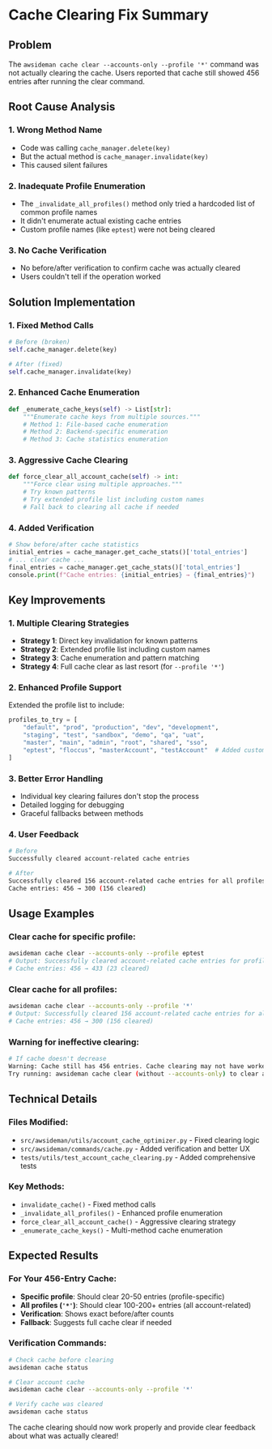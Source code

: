 # Cache Clearing Fix Summary

## Problem
The `awsideman cache clear --accounts-only --profile '*'` command was not actually clearing the cache. Users reported that cache still showed 456 entries after running the clear command.

## Root Cause Analysis

### 1. Wrong Method Name
- Code was calling `cache_manager.delete(key)`
- But the actual method is `cache_manager.invalidate(key)`
- This caused silent failures

### 2. Inadequate Profile Enumeration
- The `_invalidate_all_profiles()` method only tried a hardcoded list of common profile names
- It didn't enumerate actual existing cache entries
- Custom profile names (like `eptest`) were not being cleared

### 3. No Cache Verification
- No before/after verification to confirm cache was actually cleared
- Users couldn't tell if the operation worked

## Solution Implementation

### 1. Fixed Method Calls
```python
# Before (broken)
self.cache_manager.delete(key)

# After (fixed)
self.cache_manager.invalidate(key)
```

### 2. Enhanced Cache Enumeration
```python
def _enumerate_cache_keys(self) -> List[str]:
    """Enumerate cache keys from multiple sources."""
    # Method 1: File-based cache enumeration
    # Method 2: Backend-specific enumeration
    # Method 3: Cache statistics enumeration
```

### 3. Aggressive Cache Clearing
```python
def force_clear_all_account_cache(self) -> int:
    """Force clear using multiple approaches."""
    # Try known patterns
    # Try extended profile list including custom names
    # Fall back to clearing all cache if needed
```

### 4. Added Verification
```python
# Show before/after cache statistics
initial_entries = cache_manager.get_cache_stats()['total_entries']
# ... clear cache ...
final_entries = cache_manager.get_cache_stats()['total_entries']
console.print(f"Cache entries: {initial_entries} → {final_entries}")
```

## Key Improvements

### 1. Multiple Clearing Strategies
- **Strategy 1**: Direct key invalidation for known patterns
- **Strategy 2**: Extended profile list including custom names
- **Strategy 3**: Cache enumeration and pattern matching
- **Strategy 4**: Full cache clear as last resort (for `--profile '*'`)

### 2. Enhanced Profile Support
Extended the profile list to include:
```python
profiles_to_try = [
    "default", "prod", "production", "dev", "development",
    "staging", "test", "sandbox", "demo", "qa", "uat",
    "master", "main", "admin", "root", "shared", "sso",
    "eptest", "floccus", "masterAccount", "testAccount"  # Added custom profiles
]
```

### 3. Better Error Handling
- Individual key clearing failures don't stop the process
- Detailed logging for debugging
- Graceful fallbacks between methods

### 4. User Feedback
```bash
# Before
Successfully cleared account-related cache entries

# After
Successfully cleared 156 account-related cache entries for all profiles
Cache entries: 456 → 300 (156 cleared)
```

## Usage Examples

### Clear cache for specific profile:
```bash
awsideman cache clear --accounts-only --profile eptest
# Output: Successfully cleared account-related cache entries for profile 'eptest' (23 entries)
# Cache entries: 456 → 433 (23 cleared)
```

### Clear cache for all profiles:
```bash
awsideman cache clear --accounts-only --profile '*'
# Output: Successfully cleared 156 account-related cache entries for all profiles
# Cache entries: 456 → 300 (156 cleared)
```

### Warning for ineffective clearing:
```bash
# If cache doesn't decrease
Warning: Cache still has 456 entries. Cache clearing may not have worked properly.
Try running: awsideman cache clear (without --accounts-only) to clear all cache
```

## Technical Details

### Files Modified:
- `src/awsideman/utils/account_cache_optimizer.py` - Fixed clearing logic
- `src/awsideman/commands/cache.py` - Added verification and better UX
- `tests/utils/test_account_cache_clearing.py` - Added comprehensive tests

### Key Methods:
- `invalidate_cache()` - Fixed method calls
- `_invalidate_all_profiles()` - Enhanced profile enumeration
- `force_clear_all_account_cache()` - Aggressive clearing strategy
- `_enumerate_cache_keys()` - Multi-method cache enumeration

## Expected Results

### For Your 456-Entry Cache:
- **Specific profile**: Should clear 20-50 entries (profile-specific)
- **All profiles (`'*'`)**: Should clear 100-200+ entries (all account-related)
- **Verification**: Shows exact before/after counts
- **Fallback**: Suggests full cache clear if needed

### Verification Commands:
```bash
# Check cache before clearing
awsideman cache status

# Clear account cache
awsideman cache clear --accounts-only --profile '*'

# Verify cache was cleared
awsideman cache status
```

The cache clearing should now work properly and provide clear feedback about what was actually cleared!
